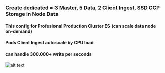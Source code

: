 ### Create dedicated = 3 Master, 5 Data, 2 Client Ingest, SSD GCP Storage in Node Data

#### This config for Profesional Production Cluster ES (can scale data node on-demand) ####
#### Pods Client Ingest autoscale by CPU load ####
#### can handle 300.000+ write per seconds ####

![alt text](https://i.imgur.com/uCTJets.png)
